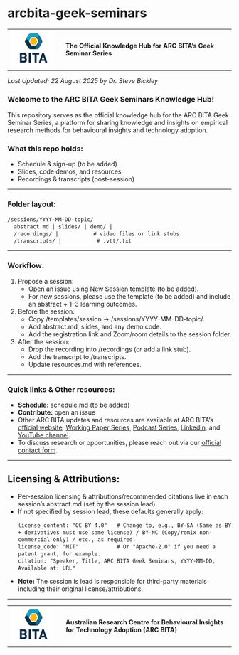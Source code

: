 # arcbita-geek-seminars


<table>
  <tr>
    <td width="110">
      <a href="https://arcbita.org/">
        <img src="./arcbita.png" alt="ARC BITA logo" width="100">
      </a>
    </td>
    <td>
      <strong>The Official Knowledge Hub for ARC BITA’s Geek Seminar Series</strong>
    </td>
  </tr>
</table>

_Last Updated: 22 August 2025 by Dr. Steve Bickley_


### Welcome to the ARC BITA Geek Seminars Knowledge Hub!
This repository serves as the official knowledge hub for the ARC BITA Geek Seminar Series, a platform for sharing knowledge and insights on empirical research methods for behavioural insights and technology adoption.

### What this repo holds:
* Schedule & sign-up (to be added)
* Slides, code demos, and resources
* Recordings & transcripts (post-session)

---

### Folder layout:
```
/sessions/YYYY-MM-DD-topic/
  abstract.md | slides/ | demo/ |
  /recordings/ |           # video files or link stubs
  /transcripts/ |           # .vtt/.txt
```

---

### Workflow:
1. Propose a session:
    * Open an issue using New Session template (to be added).
    * For new sessions, please use the template (to be added) and include an abstract + 1–3 learning outcomes.
2. Before the session:
    * Copy /templates/session → /sessions/YYYY-MM-DD-topic/.
    * Add abstract.md, slides, and any demo code.
    * Add the registration link and Zoom/room details to the session folder.
3. After the session:
    * Drop the recording into /recordings (or add a link stub).
    * Add the transcript to /transcripts.
    * Update resources.md with references.

---

### Quick links & Other resources:
* **Schedule:** schedule.md (to be added)
* **Contribute:** open an issue
* Other ARC BITA updates and resources are available at ARC BITA’s [official website](https://arcbita.org/), 
[Working Paper Series](https://arcbita.org/publications), 
[Podcast Series](https://arcbita.org/podcast-1), 
[LinkedIn](https://www.linkedin.com/company/arc-ittc-bita/), 
and [YouTube channel](https://www.youtube.com/@ARCBITA).
* To discuss research or opportunities, please reach out via our [official contact form](https://arcbita.org/contact).

---

## Licensing & Attributions:
* Per-session licensing & attributions/recommended citations live in each session’s abstract.md (set by the session lead).
* If not specified by session lead, these defaults generally apply:
  ```
  license_content: "CC BY 4.0"   # Change to, e.g., BY-SA (Same as BY + derivatives must use same license) / BY-NC (Copy/remix non-commercial only) / etc., as required.
  license_code: "MIT"            # Or "Apache-2.0" if you need a patent grant, for example.
  citation: "Speaker, Title, ARC BITA Geek Seminars, YYYY-MM-DD, Available at: URL"
  ```
* **Note:** The session is lead is responsible for third-party materials including their original license/attributions.

---

<table>
  <tr>
    <td width="110">
      <a href="https://arcbita.org/">
        <img src="./arcbita.png" alt="ARC BITA logo" width="100">
      </a>
    </td>
    <td>
      <strong>Australian Research Centre for Behavioural Insights for Technology Adoption (ARC BITA)</strong>
    </td>
  </tr>
</table>